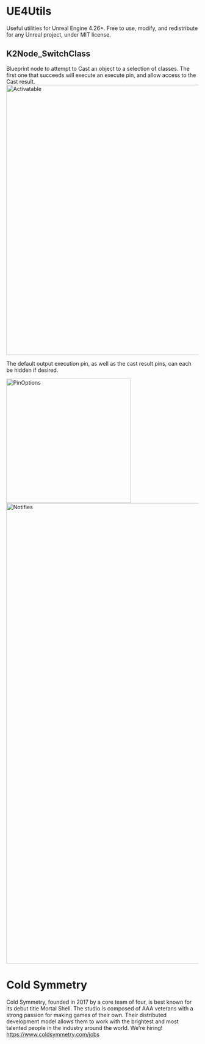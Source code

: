 # UE4Utils
Useful utilities for Unreal Engine 4.26+. Free to use, modify, and redistribute for any Unreal project, under MIT license.

## K2Node_SwitchClass
Blueprint node to attempt to Cast an object to a selection of classes. The first one that succeeds will execute an execute pin, and allow access to the Cast result.
<img width="708" alt="Activatable" src="https://user-images.githubusercontent.com/81110306/113037495-4a97c580-914a-11eb-8cf1-8da3034481c3.png">

The default output execution pin, as well as the cast result pins, can each be hidden if desired.

<img width="326" alt="PinOptions" src="https://user-images.githubusercontent.com/81110306/113037514-51263d00-914a-11eb-8252-97e569e5a34b.png">
<img width="1207" alt="Notifies" src="https://user-images.githubusercontent.com/81110306/113037784-9a768c80-914a-11eb-8bd9-5532a1440da9.png">

# Cold Symmetry
Cold Symmetry, founded in 2017 by a core team of four, is best known for its debut title Mortal Shell. The studio is composed of AAA veterans with a strong passion for making games of their own. Their distributed development model allows them to work with the brightest and most talented people in the industry around the world. We're hiring! https://www.coldsymmetry.com/jobs
